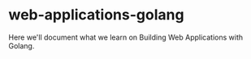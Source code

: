 # web-applications-golang
Here we'll document what we learn on Building Web Applications with Golang.
